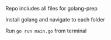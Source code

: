 Repo includes all files for golang-prep

Install golang and navigate to each folder 

Run `go run main.go` from terminal
